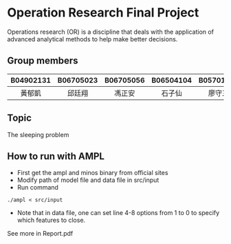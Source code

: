 Operation Research Final Project
===

Operations research (OR) is a discipline that deals with the application of advanced analytical methods to help make better decisions.


## Group members
| B04902131 | B06705023 | B06705056 | B06504104 | B05701151 |
| :-------: | :-------: | :-------: | :-------: | :-------: |
|  黃郁凱   |  邱廷翔   |  馮正安   |  石子仙   |  廖守三   |

## Topic
The sleeping problem

## How to run with AMPL
* First get the ampl and minos binary from official sites
* Modify path of model file and data file in src/input
* Run command
```=
./ampl < src/input
```
* Note that in data file, one can set line 4-8 options from 1 to 0 to specify which features to close. 


See more in Report.pdf

